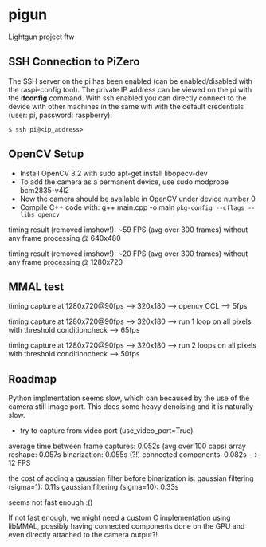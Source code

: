 # pigun

Lightgun project ftw

## SSH Connection to PiZero
The SSH server on the pi has been enabled (can be enabled/disabled with the
raspi-config tool). The private IP address can be viewed on the pi with the
**ifconfig** command. With ssh enabled you can directly connect to the device
with other machines in the same wifi with the default credentials (user: pi,
password: raspberry):

    $ ssh pi@<ip_address>

## OpenCV Setup
 - Install OpenCV 3.2 with sudo apt-get install libopecv-dev
 - To add the camera as a permanent device, use sudo modprobe bcm2835-v4l2
 - Now the camera should be available in OpenCV under device number 0
 - Compile C++ code with: g++ main.cpp -o main `pkg-config --cflags --libs opencv`

timing result (removed imshow!): ~59 FPS (avg over 300 frames) without any frame processing @ 640x480

timing result (removed imshow!): ~20 FPS (avg over 300 frames) without any frame processing @ 1280x720


## MMAL test

timing capture at 1280x720@90fps --> 320x180 --> opencv CCL --> 5fps

timing capture at 1280x720@90fps --> 320x180 --> run 1 loop  on all pixels with threshold conditioncheck --> 65fps

timing capture at 1280x720@90fps --> 320x180 --> run 2 loops on all pixels with threshold conditioncheck --> 50fps

## Roadmap

Python implmentation seems slow, which can becaused by the use of the camera still image port. This does some heavy denoising and it is naturally slow.
- try to capture from video port (use_video_port=True)

average time between frame captures: 0.052s (avg over 100 caps)
array reshape: 0.057s
binarization: 0.055s (?!)
connected components: 0.082s --> 12 FPS

the cost of adding a gaussian filter before binarization is:
gaussian filtering (sigma=1): 0.11s
gaussian filtering (sigma=10): 0.33s

seems not fast enough :()

If not fast enough, we might need a custom C implementation using libMMAL, possibly having connected components done on the GPU and even directly attached to the camera output?!

